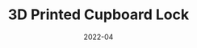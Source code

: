 ---
layout: ../../layouts/ProjectPage.astro
title: 3D Printed Cupboard Lock
tags: 
  - 3D Printing
  - 3D Modelling
links: []
description: Custom 3D printed cupboard lock to keep dog out of the garbage under the sink.
date: 2022-04
draft: true
---